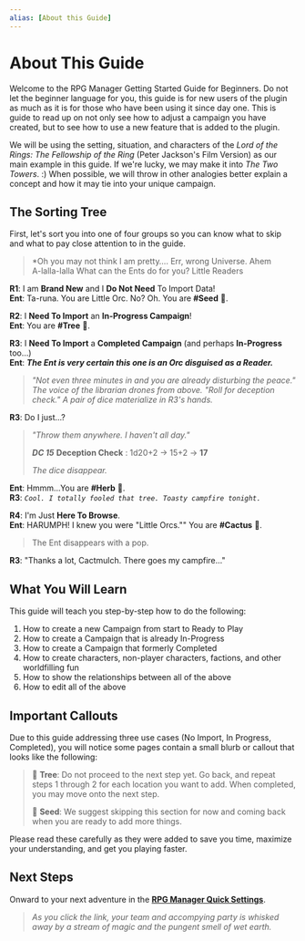 ```yaml
---
alias: [About this Guide]
---
```

# About This Guide

Welcome to the RPG Manager Getting Started Guide for Beginners. Do not let the beginner language for you, this guide is for new users of the plugin as much as it is for those who have been using it since day one. This is guide to read up on not only see how to adjust a campaign you have created, but to see how to use a new feature that is added to the plugin.

We will be using the setting, situation, and characters of the *Lord of the Rings: The Fellowship of the Ring* (Peter Jackson's Film Version) as our main example in this guide. If we're lucky, we may make it into *The Two Towers*. :) When possible, we will throw in other analogies better explain a concept and how it may tie into your unique campaign.

## The Sorting Tree

First, let's sort you into one of four groups so you can know what to skip and what to pay close attention to in the guide.

> 
> *Oh you may not think I am pretty…. Err, wrong Universe. Ahem  
>A-lalla-lalla What can the Ents do for you? Little Readers

**R1**: I am **Brand New** and I **Do Not Need** To Import Data!  
**Ent**: Ta-runa. You are Little Orc. No? Oh. You are **#Seed** 🌱.

**R2**: I **Need To Import** an **In-Progress Campaign**!  
**Ent**: You are **#Tree** 🌲.

**R3**: I **Need To Import** a **Completed Campaign** (and perhaps **In-Progress** too…)  
**Ent**: ***The Ent is very certain this one is an Orc disguised as a Reader.***

> *"Not even three minutes in and you are already disturbing the peace." The voice of the librarian drones from above. "Roll for deception check." A pair of dice materialize in R3's hands.*

**R3**: Do I just…?

>*"Throw them anywhere. I haven't all day."*
>
> ***DC 15*** **Deception Check** : 1d20+2 -> 15+2 -> **17**  
>
>*The dice disappear.*

**Ent**: Hmmm…You are **#Herb** 🌿.  
**R3**: *`Cool. I totally fooled that tree. Toasty campfire tonight.`*

**R4**: I'm Just **Here To Browse**.  
**Ent**: HARUMPH! I knew you were "Little Orcs."" You are **#Cactus** 🌵.

> The Ent disappears with a pop.

**R3**: "Thanks a lot, Cactmulch. There goes my campfire…"

## What You Will Learn

This guide will teach you step-by-step how to do the following:

1. How to create a new Campaign from start to Ready to Play
2. How to create a Campaign that is already In-Progress
3. How to create a Campaign that formerly Completed
4. How to create characters, non-player characters, factions, and other worldfilling fun
5. How to show the relationships between all of the above
6. How to edit all of the above

## Important Callouts

Due to this guide addressing three use cases (No Import, In Progress, Completed), you will notice some pages contain a small blurb or callout that looks like the following:

>🌲 **Tree**: Do not proceed to the next step yet. Go back, and repeat steps 1 through 2 for each location you want to add. When completed, you may move onto the next step.
>
> 🌱 **Seed**: We suggest skipping this section for now and coming back when you are ready to add more things.

Please read these carefully as they were added to save you time, maximize your understanding, and get you playing faster.

## Next Steps

Onward to your next adventure in the **[RPG Manager Quick Settings](RPG-Manager-Quick-Settings.md)**.

> *As you click the link, your team and accompying party is whisked away by a stream of magic and the pungent smell of wet earth.*
